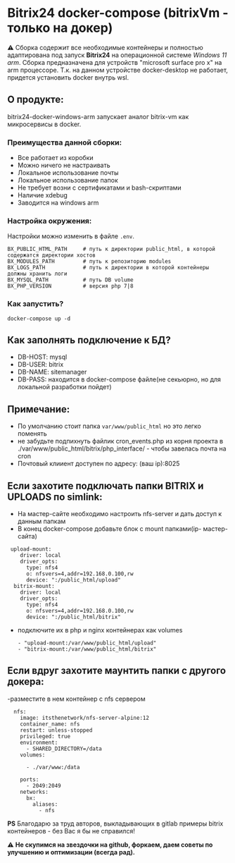 # Bitrix24 docker-compose (bitrixVm - только на докер)
:warning: Сборка содержит все необходимые контейнеры и полностью адаптирована под запуск **Bitrix24** на операционной системе *Windows 11 arm*.
Сборка предназначена для устройств "microsoft surface pro x" на arm процессоре.
Т.к. на данном устройстве docker-desktop не работает, придется установить docker внутрь wsl.

## О продукте:
bitrix24-docker-windows-arm запускает аналог bitrix-vm как микросервисы в docker.

### Преимущества данной сборки:
- Все работает из коробки
- Можно ничего не настраивать
- Локальное использование почты
- Локальное использование папок
- Не требует возни с сертификатами и bash-скриптами
- Наличие xdebug
- Заводится на windows arm

### Настройка окружения:

Настройки можно изменить в файле ```.env```.


```
BX_PUBLIC_HTML_PATH     # путь к директории public_html, в которой содержатся директории хостов
BX_MODULES_PATH         # путь к репозиторию modules
BX_LOGS_PATH            # путь к директории в которой контейнеры должны хранить логи
BX_MYSQL_PATH           # путь DB volume
BX_PHP_VERSION          # версия php 7|8

```

### Как запустить?
```
docker-compose up -d
```

## Как заполнять подключение к БД?
- DB-HOST: mysql
- DB-USER: bitrix
- DB-NAME: sitemanager
- DB-PASS: находится в docker-compose файле(не секьюрно, но для локальной разработки пойдет)

## Примечание:
- По умолчанию стоит папка ```var/www/public_html``` но это легко поменять
- не забудьте подпихнуть файлик cron_events.php из корня проекта в ./var/www/public_html/bitrix/php_interface/  - чтобы завелась почта на cron
- Почтовый клииент доступен по адресу: (ваш ip):8025


## Если захотите подключать папки BITRIX и UPLOADS по simlink:
- На мастер-сайте необходимо настроить nfs-server и дать доступ к данным папкам
- В конец docker-compose добавьте блок с mount папками(ip- мастер-сайта)

```
 upload-mount:
    driver: local
    driver_opts:
      type: nfs4
      o: nfsvers=4,addr=192.168.0.100,rw
      device: ":/public_html/upload"
  bitrix-mount:
    driver: local
    driver_opts:
      type: nfs4
      o: nfsvers=4,addr=192.168.0.100,rw
      device: ":/public_html/bitrix"

```
- подключите их в php и nginx контейнерах как volumes

      - "upload-mount:/var/www/public_html/upload"
      - "bitrix-mount:/var/www/public_html/bitrix"

## Если вдруг захотите маунтить папки с другого докера:
-разместите в нем контейнер c nfs сервером

```
  nfs:
    image: itsthenetwork/nfs-server-alpine:12
    container_name: nfs
    restart: unless-stopped
    privileged: true
    environment:
      - SHARED_DIRECTORY=/data
    volumes:

      - ./var/www:/data

    ports:
      - 2049:2049
    networks:
      bx:
        aliases:
          - nfs

```


**PS** Благодарю за труд авторов, выкладывающих в gitlab примеры bitrix контейнеров - без Вас я бы не справился!

:warning: **Не скупимся на звездочки на github, форкаем, даем советы по улучшению и оптимизации (всегда рад).**
